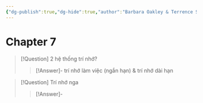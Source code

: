 ```yaml
---
{"dg-publish":true,"dg-hide":true,"author":"Barbara Oakley & Terrence Sejnowski","tags":["books","learning"],"permalink":"/hoc-cach-hoc-mad-bear/","hide":true,"dgPassFrontmatter":true}
---
```



# Chapter 7

> [!Question] 2 hệ thống trí nhớ?
>> [!Answer]-
>> trí nhớ làm việc (ngắn hạn) & trí nhớ dài hạn <!--SR:!2023-08-28,3,250-->

> [!Question] Trí nhớ nga
>> [!Answer]-
>>  <!--SR:!2023-08-26,1,230-->